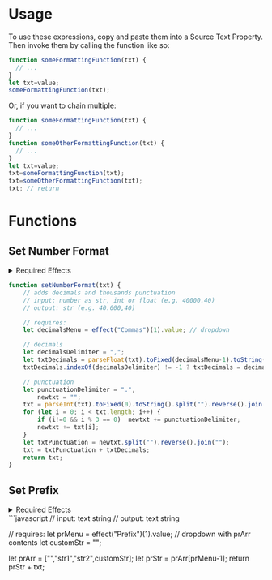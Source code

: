 # Usage
To use these expressions, copy and paste them into a Source Text Property.
Then invoke them by calling the function like so: 
```javascript
function someFormattingFunction(txt) {
  // ...
}
let txt=value;
someFormattingFunction(txt);
```
Or, if you want to chain multiple:
```javascript
function someFormattingFunction(txt) {
  // ...
}
function someOtherFormattingFunction(txt) {
  // ...
}
let txt=value;
txt=someFormattingFunction(txt);
txt=someOtherFormattingFunction(txt);
txt; // return
```
# Functions

## Set Number Format

<details>
<summary>Required Effects</summary>

* Dropdown Control "Commas": `0, 1, 2, 3, 4`
* Dropdown Control "Decimals": `Yes, No`

</details>

```javascript
function setNumberFormat(txt) {
    // adds decimals and thousands punctuation 
    // input: number as str, int or float (e.g. 40000.40)
    // output: str (e.g. 40.000,40)

    // requires:
    let decimalsMenu = effect("Commas")(1).value; // dropdown

    // decimals
    let decimalsDelimiter = ",";
    let txtDecimals = parseFloat(txt).toFixed(decimalsMenu-1).toString().replace(/\./g, decimalsDelimiter);
    txtDecimals.indexOf(decimalsDelimiter) != -1 ? txtDecimals = decimalsDelimiter + txtDecimals.split(decimalsDelimiter)[1] : txtDecimals = "";

    // punctuation
    let punctuationDelimiter = ".",
        newtxt = "";
    txt = parseInt(txt).toFixed(0).toString().split("").reverse().join("");
    for (let i = 0; i < txt.length; i++) {
        if (i!=0 && i % 3 == 0)  newtxt += punctuationDelimiter;
        newtxt += txt[i];
    }
    let txtPunctuation = newtxt.split("").reverse().join("");
    txt = txtPunctuation + txtDecimals;
    return txt;
}
```

## Set Prefix

<details>
<summary>Required Effects</summary>

* Dropdown Control "Prefix": `None, String1, String2, Set in Expression`

</details>
```javascript
// input: text string // output: text string

// requires:
let prMenu = effect("Prefix")(1).value; // dropdown with prArr contents
let customStr = "";

let prArr = ["","str1","str2",customStr];
let prStr = prArr[prMenu-1];
return prStr + txt;
```



